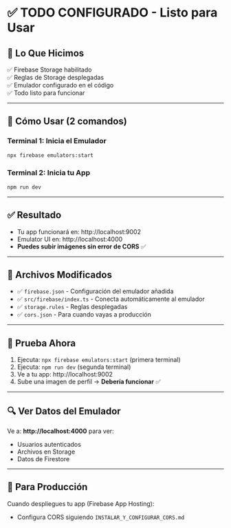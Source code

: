 # ✅ TODO CONFIGURADO - Listo para Usar

## 🎉 Lo Que Hicimos

✅ Firebase Storage habilitado  
✅ Reglas de Storage desplegadas  
✅ Emulador configurado en el código  
✅ Todo listo para funcionar  

---

## 🚀 Cómo Usar (2 comandos)

### Terminal 1: Inicia el Emulador
```bash
npx firebase emulators:start
```

### Terminal 2: Inicia tu App
```bash
npm run dev
```

---

## ✅ Resultado

- Tu app funcionará en: http://localhost:9002
- Emulator UI en: http://localhost:4000
- **Puedes subir imágenes sin error de CORS** ✅

---

## 📝 Archivos Modificados

- ✅ `firebase.json` - Configuración del emulador añadida
- ✅ `src/firebase/index.ts` - Conecta automáticamente al emulador
- ✅ `storage.rules` - Reglas desplegadas
- ✅ `cors.json` - Para cuando vayas a producción

---

## 🎯 Prueba Ahora

1. Ejecuta: `npx firebase emulators:start` (primera terminal)
2. Ejecuta: `npm run dev` (segunda terminal)
3. Ve a tu app: http://localhost:9002
4. Sube una imagen de perfil → **Debería funcionar** ✅

---

## 🔍 Ver Datos del Emulador

Ve a: **http://localhost:4000** para ver:
- Usuarios autenticados
- Archivos en Storage
- Datos de Firestore

---

## 📝 Para Producción

Cuando despliegues tu app (Firebase App Hosting):
- Configura CORS siguiendo `INSTALAR_Y_CONFIGURAR_CORS.md`
